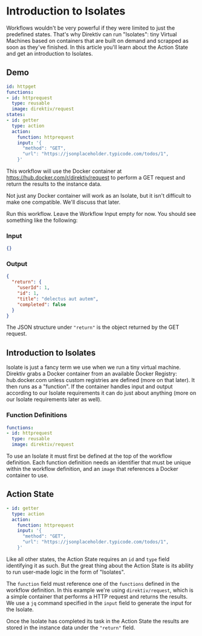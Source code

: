 # Introduction to Isolates

Workflows wouldn't be very powerful if they were limited to just the predefined states. That's why Direktiv can run "Isolates": tiny Virtual Machines based on containers that are built on demand and scrapped as soon as they've finished. In this article you'll learn about the Action State and get an introduction to Isolates.

## Demo

```yaml
id: httpget
functions:
- id: httprequest
  type: reusable
  image: direktiv/request
states:
- id: getter 
  type: action
  action:
    function: httprequest
    input: '{
      "method": "GET",
      "url": "https://jsonplaceholder.typicode.com/todos/1",
    }'
```

This workflow will use the Docker container at https://hub.docker.com/r/direktiv/request to perform a GET request and return the results to the instance data. 

Not just any Docker container will work as an Isolate, but it isn't difficult to make one compatible. We'll discuss that later.

Run this workflow. Leave the Workflow Input empty for now. You should see something like the following:

### Input

```json
{}
```

### Output

```json
{
  "return": {
    "userId": 1,
    "id": 1,
    "title": "delectus aut autem",
    "completed": false
  }
}
```

The JSON structure under `"return"` is the object returned by the GET request.

## Introduction to Isolates

Isolate is just a fancy term we use when we run a tiny virtual machine. Direktiv grabs a Docker container from an available Docker Registry: hub.docker.com unless custom registries are defined (more on that later). It then runs as a "function". If the container handles input and output according to our Isolate requirements it can do just about anything (more on our Isolate requirements later as well).

### Function Definitions

```yaml
functions:
- id: httprequest
  type: reusable
  image: direktiv/request
```

To use an Isolate it must first be defined at the top of the workflow definition. Each function definition needs an identifier that must be unique within the workflow definition, and an `image` that references a Docker container to use.

## Action State

```yaml
- id: getter 
  type: action
  action:
    function: httprequest
    input: '{
      "method": "GET",
      "url": "https://jsonplaceholder.typicode.com/todos/1",
    }'
```

Like all other states, the Action State requires an `id` and `type` field identifying it as such. But the great thing about the Action State is its ability to run user-made logic in the form of "Isolates". 

The `function` field must reference one of the `functions` defined in the workflow definition. In this example we're using `direktiv/request`, which is a simple container that performs a HTTP request and returns the results. We use a `jq` command specified in the `input` field to generate the input for the Isolate.

Once the Isolate has completed its task in the Action State the results are stored in the instance data under the `"return"` field.
